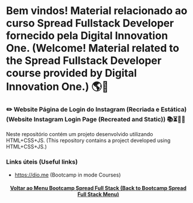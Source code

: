 # Bem vindos! Material relacionado ao curso Spread Fullstack Developer fornecido pela Digital Innovation One. (Welcome! Material related to the Spread Fullstack Developer course provided by Digital Innovation One.) 🌎🚀

### ✏️ Website Página de Login do Instagram (Recriada e Estática) (Website Instagram Login Page (Recreated and Static)) 📚⏳🤔😉

Neste repositório contém um projeto desenvolvido utilizando HTML+CSS+JS. (This repository contains a project developed using HTML+CSS+JS.)

### Links úteis (Useful links)
+ https://dio.me (Bootcamp in mode Courses)

<h4 align="center"><a href="https://github.com/luciano-da-cruz-jr/luciano-da-cruz-jr/blob/main/Spread-Full-Stack-Menu.md">Voltar ao Menu Bootcamp Spread Full Stack (Back to Bootcamp Spread Full Stack Menu)</a></h4>





